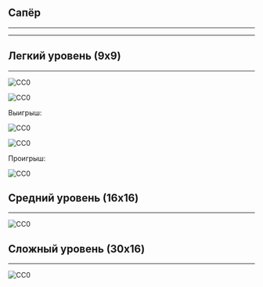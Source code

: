 Сапёр
-----------------------------------
___________________________________
___________________________________

Легкий уровень (9x9)
-----------------------------------
___________________________________

![CC0](https://github.com/Panchenko-Vlad/java-lessons/blob/master/Minesweeper/src/Screenshots/easy1.png)

![CC0](https://github.com/Panchenko-Vlad/java-lessons/blob/master/Minesweeper/src/Screenshots/easy2.png)

Выигрыш:

![CC0](https://github.com/Panchenko-Vlad/java-lessons/blob/master/Minesweeper/src/Screenshots/easy3.png)

![CC0](https://github.com/Panchenko-Vlad/java-lessons/blob/master/Minesweeper/src/Screenshots/easy4.png)

Проигрыш:

![CC0](https://github.com/Panchenko-Vlad/java-lessons/blob/master/Minesweeper/src/Screenshots/easy5.png)

Средний уровень (16x16)
-----------------------------------
___________________________________

![CC0](https://github.com/Panchenko-Vlad/java-lessons/blob/master/Minesweeper/src/Screenshots/medium1.png)

Сложный уровень (30x16)
-----------------------------------
___________________________________

![CC0](https://github.com/Panchenko-Vlad/java-lessons/blob/master/Minesweeper/src/Screenshots/expert1.png)
